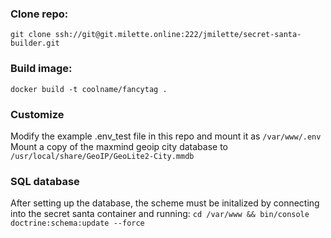 ### Clone repo:
`git clone ssh://git@git.milette.online:222/jmilette/secret-santa-builder.git`
### Build image:
`docker build -t coolname/fancytag .`
### Customize
Modify the example .env_test file in this repo and mount it as `/var/www/.env`  
Mount a copy of the maxmind geoip city database to `/usr/local/share/GeoIP/GeoLite2-City.mmdb`
### SQL database
After setting up the database, the scheme must be initalized by connecting into the secret santa container and running:  `cd /var/www && bin/console doctrine:schema:update --force`


